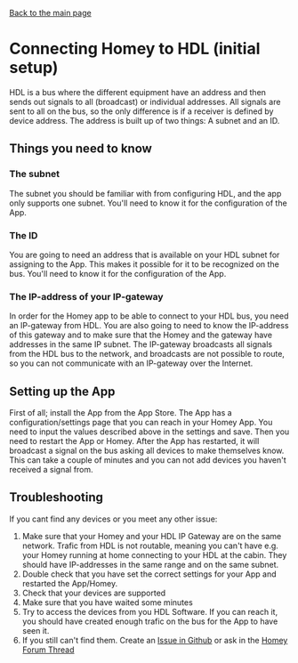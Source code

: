 [Back to the main page](INDEX.md)

# Connecting Homey to HDL (initial setup)
HDL is a bus where the different equipment have an address and then sends out signals to all (broadcast) or individual addresses. All signals are sent to all on the bus, so the only difference is if a receiver is defined by device address. The address is built up of two things: A subnet and an ID.

## Things you need to know

### The subnet
The subnet you should be familiar with from configuring HDL, and the app only supports one subnet. You'll need to know it for the configuration of the App.

### The ID
You are going to need an address that is available on your HDL subnet for assigning to the App. This makes it possible for it to be recognized on the bus. You'll need to know it for the configuration of the App.

### The IP-address of your IP-gateway
In order for the Homey app to be able to connect to your HDL bus, you need an IP-gateway from HDL. You are also going to need to know the IP-address of this gateway and to make sure that the Homey and the gateway have addresses in the same IP subnet. The IP-gateway broadcasts all signals from the HDL bus to the network, and broadcasts are not possible to route, so you can not communicate with an IP-gateway over the Internet.

## Setting up the App
First of all; install the App from the App Store. The App has a configuration/settings page that you can reach in your Homey App. You need to input the values described above in the settings and save. Then you need to restart the App or Homey. After the App has restarted, it will broadcast a signal on the bus asking all devices to make themselves know. This can take a couple of minutes and you can not add devices you haven't received a signal from.

## Troubleshooting
If you cant find any devices or you meet any other issue:
1. Make sure that your Homey and your HDL IP Gateway are on the same network. Trafic from HDL is not routable, meaning you can't have e.g. your Homey running at home connecting to your HDL at the cabin. They should have IP-addresses in the same range and on the same subnet.
2. Double check that you have set the correct settings for your App and restarted the App/Homey.
3. Check that your devices are supported
4. Make sure that you have waited some minutes
5. Try to access the devices from you HDL Software. If you can reach it, you should have created enough trafic on the bus for the App to have seen it.
6. If you still can't find them. Create an [Issue in Github](CONTRIBUTING.md) or ask in the [Homey Forum Thread](https://community.homey.app/t/app-pro-hdl-smartbus/26575)